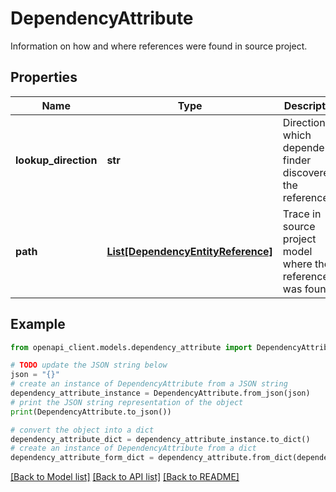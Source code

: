 # DependencyAttribute

Information on how and where references were found in source project.

## Properties

Name | Type | Description | Notes
------------ | ------------- | ------------- | -------------
**lookup_direction** | **str** | Direction in which dependency finder discovered the reference. | [optional] 
**path** | [**List[DependencyEntityReference]**](DependencyEntityReference.md) | Trace in source project model where the reference was found. | [optional] 

## Example

```python
from openapi_client.models.dependency_attribute import DependencyAttribute

# TODO update the JSON string below
json = "{}"
# create an instance of DependencyAttribute from a JSON string
dependency_attribute_instance = DependencyAttribute.from_json(json)
# print the JSON string representation of the object
print(DependencyAttribute.to_json())

# convert the object into a dict
dependency_attribute_dict = dependency_attribute_instance.to_dict()
# create an instance of DependencyAttribute from a dict
dependency_attribute_form_dict = dependency_attribute.from_dict(dependency_attribute_dict)
```
[[Back to Model list]](../README.md#documentation-for-models) [[Back to API list]](../README.md#documentation-for-api-endpoints) [[Back to README]](../README.md)


